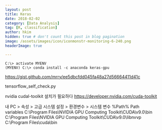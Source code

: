 ```yaml
---
layout: post  
title: Keras  
date: 2018-02-02  
category: [Data Analysis]  
tag: [R, classification]  
author: hkim  
hidden: true # don't count this post in blog pagination  
image: /assets/images/icon/iconmonstr-monitoring-6-240.png  
headerImage: true

---
```


```
C:\> activate MYENV
(MYENV) C:\> conda install -c anaconda keras-gpu
```
https://gist.github.com/mrry/ee5dbcfdd045fa48a27d56664411d41c

tensorflow_self_check.py


nvidia cudal-toolkit 설치가 필요하다
https://developer.nvidia.com/cuda-toolkit

내 PC > 속성 > 고급 시스템 설정 > 환경변수 > 시스템 변수
%Path%
Path variables
C:\Program Files\NVIDIA GPU Computing Toolkit\CUDA\v9.0\bin
C:\Program Files\NVIDIA GPU Computing Toolkit\CUDA\v9.0\libnvvp
C:\Program Files\cuda\bin
